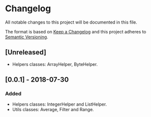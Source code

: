 # Changelog
All notable changes to this project will be documented in this file.

The format is based on [Keep a Changelog](http://keepachangelog.com/en/1.0.0/)
and this project adheres to [Semantic Versioning](http://semver.org/spec/v2.0.0.html).

## [Unreleased]
- Helpers classes: ArrayHelper, ByteHelper.

## [0.0.1] - 2018-07-30
### Added
- Helpers classes: IntegerHelper and ListHelper.
- Utils classes: Average, Filter and Range.

